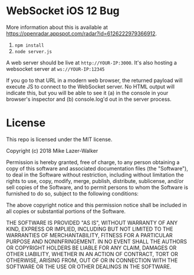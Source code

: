 # WebSocket iOS 12 Bug

More information about this is available at https://openradar.appspot.com/radar?id=6126222979366912.

1. `npm install`
2. `node server.js`

A web server should be live at `http://YOUR-IP:3000`. It's also hosting a websocket server at `ws://YOUR-IP:12345`

If you go to that URL in a modern web browser, the returned payload will execute JS to connect to the WebSocket server. No HTML output will indicate this, but you will be able to see it (a) in the console in your browser's inspector and (b) console.log'd out in the server process.

# License

This repo is licensed under the MIT license.

Copyright (c) 2018 Mike Lazer-Walker

Permission is hereby granted, free of charge, to any person obtaining a copy
of this software and associated documentation files (the "Software"), to deal
in the Software without restriction, including without limitation the rights
to use, copy, modify, merge, publish, distribute, sublicense, and/or sell
copies of the Software, and to permit persons to whom the Software is
furnished to do so, subject to the following conditions:

The above copyright notice and this permission notice shall be included in all
copies or substantial portions of the Software.

THE SOFTWARE IS PROVIDED "AS IS", WITHOUT WARRANTY OF ANY KIND, EXPRESS OR
IMPLIED, INCLUDING BUT NOT LIMITED TO THE WARRANTIES OF MERCHANTABILITY,
FITNESS FOR A PARTICULAR PURPOSE AND NONINFRINGEMENT. IN NO EVENT SHALL THE
AUTHORS OR COPYRIGHT HOLDERS BE LIABLE FOR ANY CLAIM, DAMAGES OR OTHER
LIABILITY, WHETHER IN AN ACTION OF CONTRACT, TORT OR OTHERWISE, ARISING FROM,
OUT OF OR IN CONNECTION WITH THE SOFTWARE OR THE USE OR OTHER DEALINGS IN THE
SOFTWARE.
